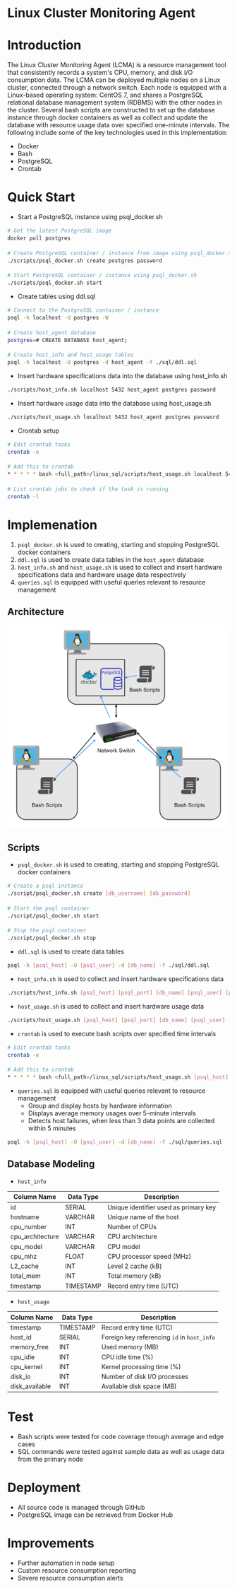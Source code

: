 # Linux Cluster Monitoring Agent

# Introduction
The Linux Cluster Monitoring Agent (LCMA) is a resource management tool that consistently records a system's CPU, memory, and disk I/O consumption data. The LCMA can be deployed multiple nodes on a Linux cluster, connected through a network switch. Each node is equipped with a Linux-based operating system: CentOS 7, and shares a PostgreSQL relational database management system (RDBMS) with the other nodes in the cluster. Several bash scripts are constructed to set up the database instance through docker containers as well as collect and update the database with resource usage data over specified one-minute intervals. The following include some of the key technologies used in this implementation:

- Docker
- Bash
- PostgreSQL
- Crontab

# Quick Start

- Start a PostgreSQL instance using psql_docker.sh

```bash
# Get the latest PostgreSQL image
docker pull postgres

# Create PostgreSQL container / instance from image using psql_docker.sh
./scripts/psql_docker.sh create postgres password

# Start PostgreSQL container / instance using psql_docker.sh
./scripts/psql_docker.sh start
```

- Create tables using ddl.sql

```bash
# Connect to the PostgreSQL container / instance
psql -h localhost -U postgres -W

# Create host_agent database
postgres=# CREATE DATABASE host_agent;

# Create host_info and host_usage tables
psql -h localhost -U postgres -d host_agent -f ./sql/ddl.sql
```

- Insert hardware specifications data into the database using host_info.sh

```bash
./scripts/host_info.sh localhost 5432 host_agent postgres password
```

- Insert hardware usage data into the database using host_usage.sh

```bash
./scripts/host_usage.sh localhost 5432 host_agent postgres password
```

- Crontab setup

```bash
# Edit crontab tasks
crontab -e

# Add this to crontab
* * * * * bash <full_path>/linux_sql/scripts/host_usage.sh localhost 5432 host_agent postgres password > /tmp/host_usage.log

# List crontab jobs to check if the task is running
crontab -l
```

# Implemenation

1. `psql_docker.sh` is used to creating, starting and stopping PostgreSQL docker containers
2. `ddl.sql` is used to create data tables in the `host_agent` database
3. `host_info.sh` and `host_usage.sh` is used to collect and insert hardware specifications data and hardware usage data respectively
4. `queries.sql` is equipped with useful queries relevant to resource management

## Architecture
![Architecture](assets/architecture.png)

## Scripts

- `psql_docker.sh` is used to creating, starting and stopping PostgreSQL docker containers

```bash
# Create a psql instance
./script/psql_docker.sh create [db_username] [db_password]

# Start the psql container
./script/psql_docker.sh start

# Stop the psql container
./script/psql_docker.sh stop
```

- `ddl.sql` is used to create data tables

```bash
psql -h [psql_host] -U [psql_user] -d [db_name] -f ./sql/ddl.sql
```

- `host_info.sh` is used to collect and insert hardware specifications data

```bash
./scripts/host_info.sh [psql_host] [psql_port] [db_name] [psql_user] [psql_password]
```

- `host_usage.sh` is used to collect and insert hardware usage data

```bash
./scripts/host_usage.sh [psql_host] [psql_port] [db_name] [psql_user] [psql_password]
```

- `crontab` is used to execute bash scripts over specified time intervals

```bash
# Edit crontab tasks
crontab -e

# Add this to crontab
* * * * * bash <full_path>/linux_sql/scripts/host_usage.sh [psql_host] [psql_port] [db_name] [psql_user] [psql_password] > /tmp/host_usage.log
```

- `queries.sql` is equipped with useful queries relevant to resource management
  - Group and display hosts by hardware information
  - Displays average memory usages over 5-minute intervals
  - Detects host failures, when less than 3 data points are collected within 5 minutes

```bash
psql -h [psql_host] -U [psql_user] -d [db_name] -f ./sql/queries.sql
```

## Database Modeling

- `host_info`

Column Name | Data Type | Description
---------- | ---------- | ----------
id | SERIAL | Unique identifier used as primary key
hostname | VARCHAR | Unique name of the host
cpu_number | INT | Number of CPUs
cpu_architecture | VARCHAR | CPU architecture
cpu_model | VARCHAR | CPU model
cpu_mhz | FLOAT | CPU processor speed (MHz)
L2_cache | INT | Level 2 cache (kB)
total_mem | INT | Total memory (kB)
timestamp | TIMESTAMP | Record entry time (UTC)

- `host_usage`

Column Name | Data Type | Description
---------- | ---------- | ----------
timestamp | TIMESTAMP | Record entry time (UTC)
host_id | SERIAL | Foreign key referencing `id` in `host_info`
memory_free | INT | Used memory (MB)
cpu_idle | INT | CPU idle time (%)
cpu_kernel | INT | Kernel processing time (%)
disk_io | INT | Number of disk I/O processes
disk_available | INT | Available disk space (MB)

# Test

- Bash scripts were tested for code coverage through average and edge cases
- SQL commands were tested against sample data as well as usage data from the primary node

# Deployment

- All source code is managed through GitHub
- PostgreSQL image can be retrieved from Docker Hub

# Improvements

- Further automation in node setup
- Custom resource consumption reporting
- Severe resource consumption alerts
